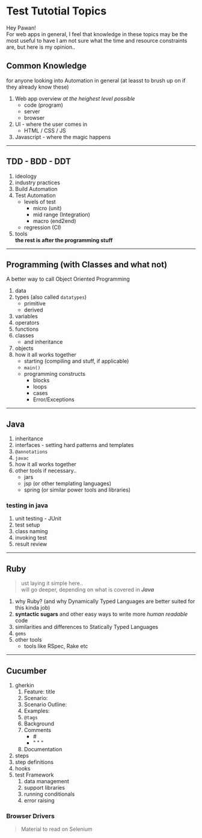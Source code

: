 # Test Tutotial Topics
Hey Pawan!  
For web apps in general, I feel that knowledge in these topics may be the most useful to have
I am not sure what the time and resource constraints are, but here is my opinion..  
## Common Knowledge
for anyone looking into Automation in general (at leasst to brush up on if they already know these)
 1. Web app overview _at the heighest level possible_
	 - code (program)
	 - server
	 - browser
 2. UI - where the user comes in
    - HTML / CSS / JS
 3. Javascript - where the magic happens  
   
----------


 ## TDD - BDD - DDT
 1. ideology
 2. industry practices
 3. Build Automation
 4. Test Automation
    - levels of test
	    - micro (unit)
	    - mid range (Integration)
	    - macro (end2end)
    - regression (CI)
 6. tools  
 **the rest is after the programming stuff**
---
 ## Programming (with Classes and what not)
A better way to call Object Oriented Programming
1. data
2. types (also called `datatypes`)
	- primitive
	- derived
7. variables
8. operators
9. functions
10. classes
	- and inheritance
11. objects
12. how it all works together
	* starting (compiling and stuff, if applicable)
	* `main()`
	* programming constructs
		* blocks
		* loops
		* cases
		* Error/Exceptions
        
 ---
## Java  

1. inheritance
2. interfaces - setting hard patterns and templates
3. `@annotations`
4. `javac`
5. how it all works together
6. other tools if necessary..
   - jars
 	- jsp (or other templating languages)
	- spring (or similar power tools and libraries)
    
    
### testing in java
1. unit testing - JUnit
2.	test setup
10.	class naming
11.	invoking test
12.	result review
----------
## Ruby
> ust laying it simple here..  
will go deeper, depending on what is covered in *__Java__*
1. why Ruby? (and why Dynamically Typed Languages are better suited for this kinda job)
2. __syntactic sugars__ and other easy ways to write more _human readable_ code
3. similarities and differences to Statically Typed Languages
4. `gems`
5. other tools
   - tools like RSpec, Rake etc
---
## Cucumber  

1. gherkin
	1. Feature: title
	2. Scenario:
	3. Scenario Outline:
	4. Examples:
	5. `@tags`
	6. Background
	7. Comments
		- \#
		- \" " "
	8. Documentation  
2. steps
3. step definitions
4. hooks
5. test Framework
	1. data management
	2. support libraries
	3. running conditionals
	4. error raising


### Browser Drivers
 > Material to read on Selenium
